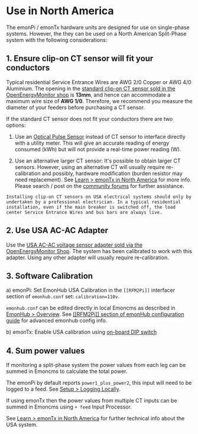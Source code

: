 # Use in North America

The emonPi / emonTx hardware units are designed for use on single-phase systems. However, the they can be used on a North American Split-Phase system with the following considerations:

## 1. Ensure clip-on CT sensor will fit your conductors

Typical residential Service Entrance Wires are AWG 2/0 Copper or AWG 4/0 Aluminium.  The opening in the [standard clip-on CT sensor sold in the OpenEnergyMonitor shop](http://shop.openenergymonitor.com/100a-max-clip-on-current-sensor-ct/) is **13mm**, and hence can accommodate a maximum wire size of **AWG 1/0**. Therefore, we recommend you measure the diameter of your feeders before purchasing a CT sensor.

If the standard CT sensor does not fit your conductors there are two options:

1. Use an [Optical Pulse Sensor](https://shop.openenergymonitor.com/optical-utility-meter-led-pulse-sensor/) instead of CT sensor to interface directly with a utility meter. This will give an accurate reading of energy consumed (kWh) but will not provide a real-time power reading (W).

2. Use an alternative larger CT sensor: It's possible to obtain larger CT sensors. However, using an alternative CT will usually require re-calibration and possibly, hardware modification (burden resistor may need replacement). See [Learn > emonTx in North America](../electricity-monitoring/ac-power-theory/use-in-north-america.md) for more info. Please search / post on the [community forums](https://community.openenergymonitor.org) for further assistance.

```{warning}
Installing clip-on CT sensors on USA electrical systems should only by undertaken by a professional electrician. In a typical residential installation, even if the main breaker is switched off, the load center Service Entrance Wires and bus bars are always live.
```

## 2. Use USA AC-AC Adapter

Use the [USA AC-AC voltage sensor adapter sold via the OpenEnergyMonitor Shop](http://shop.openenergymonitor.com/ac-ac-power-supply-adapter-ac-voltage-sensor-us-plug). The system has been calibrated to work with this adapter. Using any other adapter will usually require re-calibration.

## 3. Software Calibration

a) emonPi: Set EmonHub USA Calibration in the `[[RFM2Pi]]` interfacer section of `emonhub.conf` set: `calibration=110v`.

`emonhub.conf` can be edited directly in local Emoncms as described in [EmonHub > Overview](../emonhub/overview.md). See [[[RFM2Pi]] section of emonHub configuration guide](../emonhub/configuration.md) for advanced emonhub config info.

b) emonTx: Enable USA calibration using [on-board DIP switch](../emontx3/configuration.md)

## 4. Sum power values

If monitoring a split-phase system the power values from each leg can be summed in Emoncms to calculate the total power.

The emonPi by default reports `power1_plus_power2`, this input will need to be logged to a feed. See [Setup > Logging Locally](/setup/local).

If using emonTx then the power values from multiple CT inputs can be summed in Emoncms using `+ feed` Input Processor.

See [Learn > emonTx in North America](../electricity-monitoring/ac-power-theory/use-in-north-america.md) for further technical info about the USA system.
